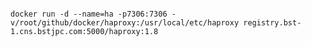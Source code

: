 
<pre>
<code>
docker run -d --name=ha -p7306:7306 -v/root/github/docker/haproxy:/usr/local/etc/haproxy registry.bst-1.cns.bstjpc.com:5000/haproxy:1.8
</code>
</pre>